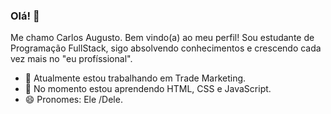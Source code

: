 ### Olá! 👋


Me chamo Carlos Augusto. Bem vindo(a) ao meu perfil!
Sou estudante de Programação FullStack, sigo absolvendo conhecimentos e crescendo cada vez mais no "eu profíssional".

- 🔭 Atualmente estou trabalhando em Trade Marketing.
- 🌱 No momento estou aprendendo HTML, CSS e JavaScript.
- 😄 Pronomes: Ele /Dele.

